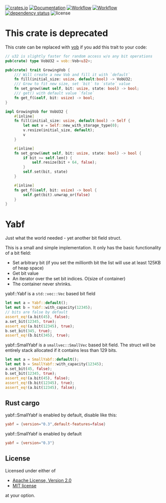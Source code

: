 [![crates.io](https://img.shields.io/crates/v/yabf.svg)](https://crates.io/crates/yabf)
[![Documentation](https://docs.rs/yabf/badge.svg)](https://docs.rs/yabf)
[![Workflow](https://github.com/eadf/yabf.rs/workflows/Rust/badge.svg)](https://github.com/eadf/yabf.rs/workflows/Rust/badge.svg)
[![Workflow](https://github.com/eadf/yabf.rs/workflows/Clippy/badge.svg)](https://github.com/eadf/yabf.rs/workflows/Clippy/badge.svg)
[![dependency status](https://deps.rs/crate/yabf/0.3.0/status.svg)](https://deps.rs/crate/yabf/0.3.0)
![license](https://img.shields.io/crates/l/yabf)

# This crate is deprecated
This crate can be replaced with [vob](https://crates.io/crates/vob) if you add this trait to your code:

```rust
// u32 is slightly faster for random access w/o any bit operations
pub(crate) type VobU32 = vob::Vob<u32>;

pub(crate) trait GrowingVob {
    /// Will create a new Vob and fill it with `default`
    fn fill(initial_size: usize, default:bool) -> VobU32;
    /// Grow to fit new size, set ´bit´ to ´state´ value
    fn set_grow(&mut self, bit: usize, state: bool) -> bool;
    /// get() with default value `false`
    fn get_f(&self, bit: usize) -> bool;
}

impl GrowingVob for VobU32 {
    #[inline]
    fn fill(initial_size: usize, default:bool) -> Self {
        let mut v = Self::new_with_storage_type(0);
        v.resize(initial_size, default);
        v
    }

    #[inline]
    fn set_grow(&mut self, bit: usize, state: bool) -> bool {
        if bit >= self.len() {
            self.resize(bit + 64, false);
        }
        self.set(bit, state)
    }

    #[inline]
    fn get_f(&self, bit: usize) -> bool {
        self.get(bit).unwrap_or(false)
    }
}
```
# Yabf
Just what the world needed - yet another bit field struct.

This is a small and simple implementation. It only has the basic functionality of a bit field:
 * Set arbitrary bit (if you set the millionth bit the list will use at least 125KB of heap space) 
 * Get bit value 
 * An iterator over the set bit indices. O(size of container)
 * The container never shrinks.

yabf::Yabf is a `std::vec::Vec` based bit field
```rust
let mut a = Yabf::default();
let mut b = Yabf::with_capacity(12345);
// bits are false by default
assert_eq!(a.bit(45), false);
a.set_bit(12345, true);
assert_eq!(a.bit(12345), true);
b.set_bit(345, true);
assert_eq!(b.bit(345), true);
```

yabf::SmallYabf is a `smallvec::SmallVec` based bit field. The struct will be entirely
stack allocated if it contains less than 129 bits.
```rust
let mut a = SmallYabf::default();
let mut b = SmallYabf::with_capacity(12345);
a.set_bit(45, false);
b.set_bit(12345, true);
assert_eq!(a.bit(45), false);
assert_eq!(b.bit(12345), true);
assert_eq!(a.bit(12345), false);
```

## Rust cargo
yabf::SmallYabf is enabled by default, disable like this:
```toml
yabf = {version="0.3",default-features=false}
```
yabf::SmallYabf is enabled by default
```toml
yabf = {version="0.3"}
```


## License

Licensed under either of

* [Apache License, Version 2.0](http://www.apache.org/licenses/LICENSE-2.0)
* [MIT license](http://opensource.org/licenses/MIT)

at your option.
